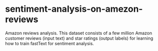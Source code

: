 # sentiment-analysis-on-amezon-reviews
Amazon reviews analysis. This dataset consists of a few million Amazon customer reviews (input text) and star ratings (output labels) for learning how to train fastText for sentiment analysis.
